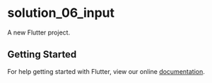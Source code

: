 # solution_06_input

A new Flutter project.

## Getting Started

For help getting started with Flutter, view our online
[documentation](https://flutter.io/).
